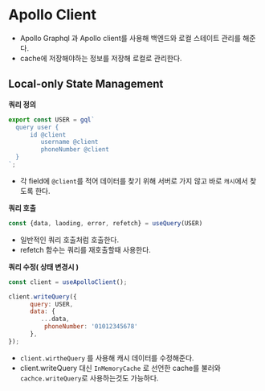 # Apollo Client
- Apollo Graphql 과 Apollo client를 사용해 백엔드와 로컬 스테이트 관리를 해준다.
- cache에 저장해야하는 정보를 저장해 로컬로 관리한다.

## Local-only State Management
**쿼리 정의**

```jsx
export const USER = gql`
  query user {
      id @client
         username @client
         phoneNumber @client
  }
`;
```

- 각 field에 `@client`를 적어 데이터를 찾기 위해 서버로 가지 않고 바로 `캐시`에서 찾도록 한다.

**쿼리 호출**

```jsx
const {data, laoding, error, refetch} = useQuery(USER)
```

- 일반적인 쿼리 호출처럼 호출한다.
- refetch 함수는 쿼리를 재호출할때 사용한다.

**쿼리 수정( 상태 변경시 )**

```jsx
const client = useApolloClient();

client.writeQuery({
      query: USER,
      data: {
         ...data,
          phoneNumber: '01012345678'
      },
});
```

- `client.wirtheQuery` 를 사용해 캐시 데이터를 수정해준다.
- client.writeQuery 대신 `InMemoryCache` 로 선언한 cache를 불러와 `cachce.writeQuery`로 사용하는것도 가능하다.
